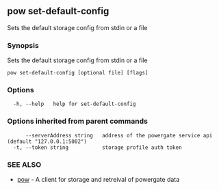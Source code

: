 ## pow set-default-config

Sets the default storage config from stdin or a file

### Synopsis

Sets the default storage config from stdin or a file

```
pow set-default-config [optional file] [flags]
```

### Options

```
  -h, --help   help for set-default-config
```

### Options inherited from parent commands

```
      --serverAddress string   address of the powergate service api (default "127.0.0.1:5002")
  -t, --token string           storage profile auth token
```

### SEE ALSO

* [pow](pow.md)	 - A client for storage and retreival of powergate data

